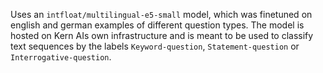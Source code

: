 Uses an `intfloat/multilingual-e5-small` model, which was finetuned on english and german examples of different question types. The model is hosted on Kern AIs own infrastructure and is meant to be used to classify text sequences by the labels `Keyword-question`, `Statement-question` or `Interrogative-question`.